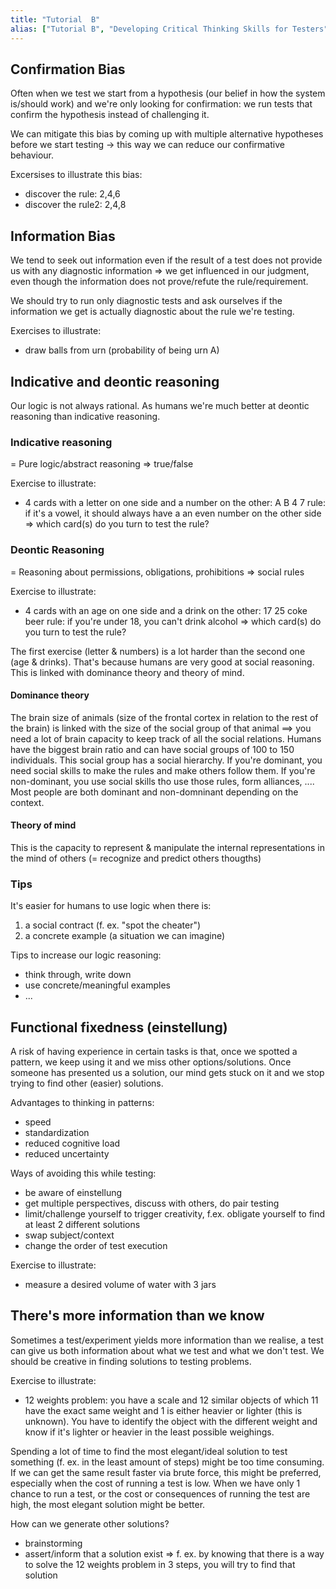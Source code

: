 ```yaml
---
title: "Tutorial  B"
alias: ["Tutorial B", "Developing Critical Thinking Skills for Testers"]
---
```


## Confirmation Bias
Often when we test we start from a hypothesis (our belief in how the system is/should work) and we're only looking for confirmation: we run tests that confirm the hypothesis instead of challenging it.

We can mitigate this bias by coming up with multiple alternative hypotheses before we start testing -> this way we can reduce our confirmative behaviour.

Excersises to illustrate this bias:
- discover the rule: 2,4,6
- discover the rule2: 2,4,8

## Information Bias
We tend to seek out information even if the result of a test does not provide us with any diagnostic information => we get influenced in our judgment, even though the information does not prove/refute the rule/requirement.

We should try to run only diagnostic tests and ask ourselves if the information we get is actually diagnostic about the rule we're testing.

Exercises to illustrate:
- draw balls from urn (probability of being urn A)

## Indicative and deontic reasoning
Our logic is not always rational. As humans we're much better at deontic reasoning than indicative reasoning.

### Indicative reasoning
= Pure logic/abstract reasoning => true/false

Exercise to illustrate:
- 4  cards with a letter on one side and a number on the other: 
			A		B		4		7
			rule: if it's a vowel, it should always have a an even number on the other side
			=> which card(s) do you turn to test the rule?

### Deontic Reasoning
= Reasoning about permissions, obligations, prohibitions => social rules

Exercise to illustrate:
- 4 cards with an age on one side and a drink on the other: 
			17		25		coke		beer
			rule: if you're under 18, you can't drink alcohol
			=> which card(s) do you turn to test the rule?

The first exercise (letter & numbers) is a lot harder than the second one (age & drinks). That's because humans are very good at social reasoning. This is linked with dominance theory and theory of mind.

#### Dominance theory
The brain size of animals (size of the frontal cortex in relation to the rest of the brain) is linked with the size of the social group of that animal ==> you need a lot of brain capacity to keep track of all the social relations. 
Humans have the biggest brain ratio and can have social groups of 100 to 150 individuals. This social group has a social hierarchy. If you're dominant, you need social skills to make the rules and make others follow them. If you're non-dominant, you use social skills tho use those rules, form alliances, .... Most people are both dominant and non-domninant depending on the context.

#### Theory of mind
This is the capacity to represent & manipulate the internal representations in the mind of others (= recognize and predict others thougths)

### Tips
It's easier for humans to use logic when there is:
1. a social contract (f. ex. "spot the cheater")
2. a concrete example (a situation we can imagine)

Tips to increase our logic reasoning:
- think through, write down
- use concrete/meaningful examples
- ...

## Functional fixedness (einstellung)
A risk of having experience in certain tasks is that, once we spotted a pattern, we keep using it and we miss other options/solutions. Once someone has presented us a solution, our mind gets stuck on it and we stop trying to find other (easier) solutions.

Advantages to thinking in patterns:
- speed 
- standardization
- reduced cognitive load
- reduced uncertainty

Ways of avoiding this while testing:
- be aware of einstellung
- get multiple perspectives, discuss with others, do pair testing
- limit/challenge yourself to trigger creativity, f.ex. obligate yourself to find at least 2 different solutions
- swap subject/context
- change the order of test execution

Exercise to illustrate:
- measure a desired volume of water with 3 jars

## There's more information than we know
Sometimes a test/experiment yields more information than we realise, a test can give us both information about what we test and what we don't test. We should be creative in finding solutions to testing problems.

Exercise to illustrate:
- 12 weights problem: you have a scale and 12 similar objects of which 11 have the exact same weight and 1 is either heavier or lighter (this is unknown). You have to identify the object with the different weight and know if it's lighter or heavier in the least possible weighings. 

Spending a lot of time to find the most elegant/ideal solution to test something (f. ex. in the least amount of steps) might be too time consuming. If we can get the same result faster via brute force, this might be preferred, especially when the cost of running a test is low. When we have only 1 chance to run a test, or the cost or consequences of running the test are high, the most elegant solution might be better.

How can we generate other solutions?
- brainstorming
- assert/inform that a solution exist => f. ex. by knowing that there is a way to solve the 12 weights problem in 3 steps, you will try to find that solution



			
			
		






